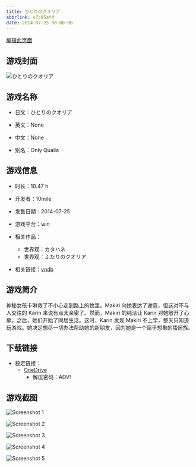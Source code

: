 ```yaml
---
title: ひとりのクオリア
abbrlink: c7c85afd
date: 2014-07-25 00:00:00
---
```

[编辑此页面](https://github.com/ACG-3/ADV3-source/blob/main/source/_posts/games/%E3%81%B2%E3%81%A8%E3%82%8A%E3%81%AE%E3%82%AF%E3%82%AA%E3%83%AA%E3%82%A2.md)

## 游戏封面

![ひとりのクオリア](https://pan.timero.xyz/onedrive/img_lib_001/%E3%81%B2%E3%81%A8%E3%82%8A%E3%81%AE%E3%82%AF%E3%82%AA%E3%83%AA%E3%82%A2_cover.avif)


## 游戏名称

- 日文：ひとりのクオリア
- 英文：None
- 中文：None

- 别名：Only Qualia


## 游戏信息

- 时长：10.47 h
- 开发者：10mile
- 发售日期：2014-07-25
- 游戏平台：win
- 相关作品：
   - 世界观：カタハネ
   - 世界观：ふたりのクオリア

- 相关链接：[vndb](https://vndb.org/v12416)


## 游戏简介

神秘女孩卡琳救了不小心走到路上的牧里。Makiri 向她表达了谢意，但这对不与人交往的 Karin 来说有点太亲密了。然而，Makiri 的纯洁让 Karin 对她敞开了心扉。之后，她们开始了同居生活。这时，Karin 发现 Makiri 不上学，整天只知道玩游戏。她决定想尽一切办法帮助她的新朋友，因为她是一个超乎想象的蛰居族。




## 下载链接

- 稳定链接：
    - [OneDrive](https://pan.timero.xyz/onedrive/adv_lib_001/%E3%81%B2%E3%81%A8%E3%82%8A%E3%81%AE%E3%82%AF%E3%82%AA%E3%83%AA%E3%82%A2)
        - 解压密码：ADV!



## 游戏截图


![Screenshot 1](https://pan.timero.xyz/onedrive/img_lib_001/%E3%81%B2%E3%81%A8%E3%82%8A%E3%81%AE%E3%82%AF%E3%82%AA%E3%83%AA%E3%82%A2_Screenshot_1.avif)

![Screenshot 2](https://pan.timero.xyz/onedrive/img_lib_001/%E3%81%B2%E3%81%A8%E3%82%8A%E3%81%AE%E3%82%AF%E3%82%AA%E3%83%AA%E3%82%A2_Screenshot_2.avif)

![Screenshot 3](https://pan.timero.xyz/onedrive/img_lib_001/%E3%81%B2%E3%81%A8%E3%82%8A%E3%81%AE%E3%82%AF%E3%82%AA%E3%83%AA%E3%82%A2_Screenshot_3.avif)

![Screenshot 4](https://pan.timero.xyz/onedrive/img_lib_001/%E3%81%B2%E3%81%A8%E3%82%8A%E3%81%AE%E3%82%AF%E3%82%AA%E3%83%AA%E3%82%A2_Screenshot_4.avif)

![Screenshot 5](https://pan.timero.xyz/onedrive/img_lib_001/%E3%81%B2%E3%81%A8%E3%82%8A%E3%81%AE%E3%82%AF%E3%82%AA%E3%83%AA%E3%82%A2_Screenshot_5.avif)

